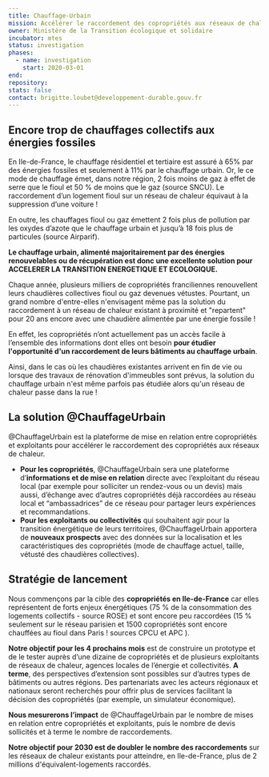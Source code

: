 ```yaml
---
title: Chauffage-Urbain
mission: Accélérer le raccordement des copropriétés aux réseaux de chaleur
owner: Ministère de la Transition écologique et solidaire
incubator: mtes
status: investigation
phases:
  - name: investigation
    start: 2020-03-01
end:
repository:
stats: false
contact: brigitte.loubet@developpement-durable.gouv.fr
---
```


## Encore trop de chauffages collectifs aux énergies fossiles

En Ile-de-France, le chauffage résidentiel et tertiaire est assuré à 65% par des énergies fossiles et seulement à 11% par le chauffage urbain. Or, le ce mode de chauffage émet, dans notre région, 2 fois moins de gaz à effet de serre que le fioul et 50 % de moins que le gaz (source SNCU). Le raccordement d’un logement fioul sur un réseau de chaleur équivaut à la suppression d’une voiture !

En outre, les chauffages fioul ou gaz émettent 2 fois plus de pollution par les oxydes d’azote que le chauffage urbain et jusqu’à 18 fois plus de particules (source Airparif). 

**Le chauffage urbain, alimenté majoritairement par des énergies renouvelables ou de récupération est donc une excellente solution pour ACCELERER LA TRANSITION ENERGETIQUE ET ECOLOGIQUE.**
 
Chaque année, plusieurs milliers de copropriétés franciliennes renouvellent leurs chaudières collectives fioul ou gaz devenues vétustes. Pourtant, un grand nombre d'entre-elles n'envisagent même pas la solution du raccordement à un réseau de chaleur existant à proximité et "repartent" pour 20 ans encore avec une chaudière alimentée par une énergie fossile !

En effet, les copropriétés n’ont actuellement pas un accès facile à l’ensemble des informations dont elles ont besoin **pour étudier l'opportunité d'un raccordement de leurs bâtiments au chauffage urbain**. 

Ainsi, dans le cas où les chaudières existantes arrivent en fin de vie ou lorsque des travaux de rénovation d'immeubles sont prévus, la solution du chauffage urbain n'est même parfois pas étudiée alors qu'un réseau de chaleur passe dans la rue !


## La solution @ChauffageUrbain

@ChauffageUrbain est la plateforme de mise en relation entre copropriétés et exploitants pour accélérer le raccordement des copropriétés aux réseaux de chaleur.
- **Pour les copropriétés**, @ChauffageUrbain sera une plateforme d’**informations et de mise en relation** directe avec l’exploitant du réseau local (par exemple pour solliciter un rendez-vous ou un devis) mais aussi, d’échange avec d’autres copropriétés déjà raccordées au réseau local et “ambassadrices” de ce réseau pour partager leurs expériences et recommandations.
- **Pour les exploitants ou collectivités** qui souhaitent agir pour la transition énergétique de leurs territoires, @ChauffageUrbain apportera de **nouveaux prospects** avec des données sur la localisation et les caractéristiques des copropriétés (mode de chauffage actuel, taille, vétusté des chaudières collectives).

## Stratégie de lancement

Nous commençons par la cible des **copropriétés en Ile-de-France** car elles représentent de forts enjeux énergétiques (75 % de la consommation des logements collectifs - source ROSE) et sont encore peu raccordées (15 % seulement sur le réseau parisien et 1500 copropriétés sont encore chauffées au fioul dans Paris ! sources CPCU et APC ). 

**Notre objectif pour les 4 prochains mois** est de construire un prototype et de le tester auprès d’une dizaine de copropriétés et de plusieurs exploitants de réseaux de chaleur, agences locales de l’énergie et collectivités. 
**A terme**, des perspectives d’extension sont possibles sur d’autres types de bâtiments ou autres régions. Des partenariats avec les acteurs régionaux et nationaux seront recherchés pour offrir plus de services facilitant la décision des copropriétés (par exemple, un simulateur économique).

**Nous mesurerons l’impact** de @ChauffageUrbain par le nombre de mises en relation entre copropriétés et exploitants, puis le nombre de devis sollicités et à terme le nombre de raccordements.

**Notre objectif pour 2030 est de doubler le nombre des raccordements** sur les réseaux de chaleur existants pour atteindre, en Ile-de-France, plus de 2 millions d'équivalent-logements raccordés.

